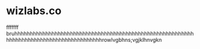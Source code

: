 ﻿# wizlabs.co
fffffff bruhhhhhhhhhhhhhhhhhhhhhhhhhhhhhhhhhhhhhhhhhhhhhhhhhhhhhhhhhhhhhhhhhhhhhhhhhhhhhhhhhhhhhhhhhrowlvgbhns;vgjklhnvgkn
